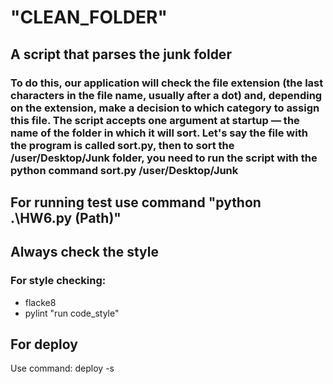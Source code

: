 # "CLEAN_FOLDER"

## A script that parses the junk folder

### To do this, our application will check the file extension (the last characters in the file name, usually after a dot) and, depending on the extension, make a decision to which category to assign this file. The script accepts one argument at startup — the name of the folder in which it will sort. Let's say the file with the program is called sort.py, then to sort the /user/Desktop/Junk folder, you need to run the script with the python command sort.py /user/Desktop/Junk

## For running test use command "python .\HW6.py (Path)"

## Always check the style

### For style checking:

- flacke8
- pylint
  "run code_style"

## For deploy

Use command: deploy -s <environment>
